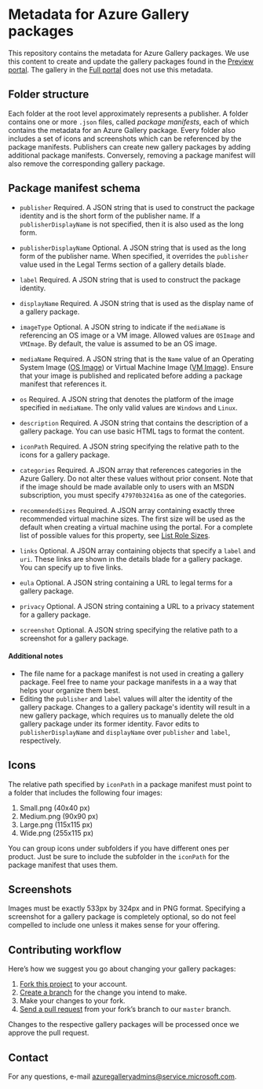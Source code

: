 # Metadata for Azure Gallery packages

This repository contains the metadata for Azure Gallery packages. We use this content to create and update the gallery packages found in the [Preview portal](https://portal.azure.com). The gallery in the [Full portal](https://manage.windowsazure.com) does not use this metadata.

## Folder structure

Each folder at the root level approximately represents a publisher. A folder contains one or more `.json` files, called *package manifests*, each of which contains the metadata for an Azure Gallery package. Every folder also includes a set of icons and screenshots which can be referenced by the package manifests. Publishers can create new gallery packages by adding additional package manifests. Conversely, removing a package manifest will also remove the corresponding gallery package.

## Package manifest schema

* `publisher`
Required. A JSON string that is used to construct the package identity and is the short form of the publisher name. If a `publisherDisplayName` is not specified, then it is also used as the long form.

* `publisherDisplayName`
Optional. A JSON string that is used as the long form of the publisher name. When specified, it overrides the `publisher` value used in the Legal Terms section of a gallery details blade.

* `label`
Required. A JSON string that is used to construct the package identity.

* `displayName`
Required. A JSON string that is used as the display name of a gallery package.

* `imageType`
Optional. A JSON string to indicate if the `mediaName` is referencing an OS image or a VM image. Allowed values are `OSImage` and `VMImage`. By default, the value is assumed to be an OS image.

* `mediaName`
Required. A JSON string that is the `Name` value of an Operating System Image ([OS Image](http://msdn.microsoft.com/library/azure/jj157191.aspx)) or Virtual Machine Image ([VM Image](http://msdn.microsoft.com/library/azure/dn499770.aspx)). Ensure that your image is published and replicated before adding a package manifest that references it.

* `os`
Required. A JSON string that denotes the platform of the image specified in `mediaName`. The only valid values are `Windows` and `Linux`.

* `description`
Required. A JSON string that contains the description of a gallery package. You can use basic HTML tags to format the content.

* `iconPath`
Required. A JSON string specifying the relative path to the icons for a gallery package.

* `categories`
Required. A JSON array that references categories in the Azure Gallery. Do not alter these values without prior consent. Note that if the image should be made available only to users with an MSDN subscription, you must specify `47970b32416a` as one of the categories.

* `recommendedSizes`
Required. A JSON array containing exactly three recommended virtual machine sizes. The first size will be used as the default  when creating a virtual machine using the portal. For a complete list of possible values for this property, see [List Role Sizes](http://msdn.microsoft.com/en-us/library/azure/dn469422.aspx).

* `links`
Optional. A JSON array containing objects that specify a `label` and `uri`. These links are shown in the details blade for a gallery package. You can specify up to five links.

* `eula`
Optional. A JSON string containing a URL to legal terms for a gallery package.

* `privacy`
Optional. A JSON string containing a URL to a privacy statement for a gallery package.

* `screenshot`
Optional. A JSON string specifying the relative path to a screenshot for a gallery package.

#### Additional notes

* The file name for a package manifest is not used in creating a gallery package. Feel free to name your package manifests in a a way that helps your organize them best.
* Editing the `publisher` and `label` values will alter the identity of the gallery package. Changes to a gallery package's identity will result in a new gallery package, which requires us to manually delete the old gallery package under its former  identity. Favor edits to `publisherDisplayName` and `displayName` over `publisher` and `label`, respectively.

## Icons

The relative path specified by `iconPath` in a package manifest must point to a folder that includes the following four images:

1. Small.png (40x40 px)
2. Medium.png (90x90 px)
3. Large.png (115x115 px)
4. Wide.png (255x115 px)

You can group icons under subfolders if you have different ones per product. Just be sure to include the subfolder in the `iconPath` for the package manifest that uses them.

## Screenshots

Images must be exactly 533px by 324px and in PNG format. Specifying a screenshot for a gallery package is completely optional, so do not feel compelled to include one unless it makes sense for your offering.

## Contributing workflow

Here’s how we suggest you go about changing your gallery packages:

1. [Fork this project][fork] to your account.
2. [Create a branch][branch] for the change you intend to make.
3. Make your changes to your fork.
4. [Send a pull request][pr] from your fork’s branch to our `master` branch.

Changes to the respective gallery packages will be processed once we approve the pull request.

[fork]: http://help.github.com/forking/
[branch]: https://help.github.com/articles/creating-and-deleting-branches-within-your-repository
[pr]: http://help.github.com/pull-requests/

## Contact

For any questions, e-mail azuregalleryadmins@service.microsoft.com.
